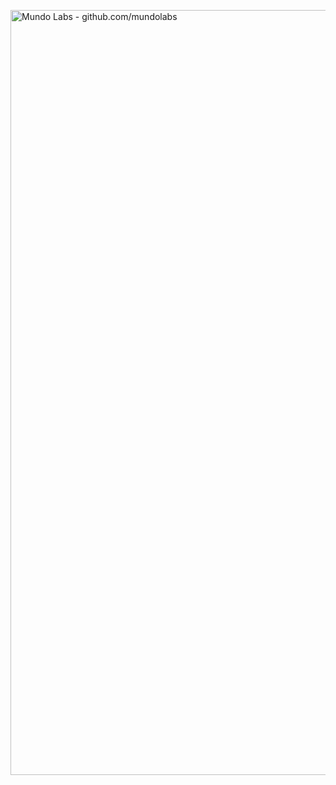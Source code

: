 [<img width="1224" alt="Mundo Labs - github.com/mundolabs" src="https://user-images.githubusercontent.com/64413609/144966576-ec6ede7f-660a-4f4c-806d-35568d3e4f22.png">](https://open.mundolabs.cc)
